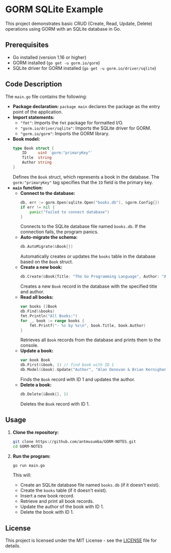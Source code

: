 # GORM SQLite Example

This project demonstrates basic CRUD (Create, Read, Update, Delete) operations using GORM with an SQLite database in Go.

## Prerequisites

*   Go installed (version 1.16 or higher)
*   GORM installed (`go get -u gorm.io/gorm`)
*   SQLite driver for GORM installed (`go get -u gorm.io/driver/sqlite`)

## Code Description

The `main.go` file contains the following:

*   **Package declaration:** `package main` declares the package as the entry point of the application.
*   **Import statements:**
    *   `"fmt"`: Imports the `fmt` package for formatted I/O.
    *   `"gorm.io/driver/sqlite"`: Imports the SQLite driver for GORM.
    *   `"gorm.io/gorm"`: Imports the GORM library.
*   **Book model:**
    ```go
    type Book struct {
        ID     uint `gorm:"primaryKey"`
        Title  string
        Author string
    }
    ```
    Defines the `Book` struct, which represents a book in the database. The `gorm:"primaryKey"` tag specifies that the `ID` field is the primary key.
*   **`main` function:**
    *   **Connect to the database:**
        ```go
        db, err := gorm.Open(sqlite.Open("books.db"), &gorm.Config{})
        if err != nil {
            panic("failed to connect database")
        }
        ```
        Connects to the SQLite database file named `books.db`. If the connection fails, the program panics.
    *   **Auto-migrate the schema:**
        ```go
        db.AutoMigrate(&Book{})
        ```
        Automatically creates or updates the `books` table in the database based on the `Book` struct.
    *   **Create a new book:**
        ```go
        db.Create(&Book{Title: "The Go Programming Language", Author: "Alan A. A. Donovan"})
        ```
        Creates a new `Book` record in the database with the specified title and author.
    *   **Read all books:**
        ```go
        var books []Book
        db.Find(&books)
        fmt.Println("All Books:")
        for _, book := range books {
            fmt.Printf("- %s by %s\n", book.Title, book.Author)
        }
        ```
        Retrieves all `Book` records from the database and prints them to the console.
    *   **Update a book:**
        ```go
        var book Book
        db.First(&book, 1) // find book with ID 1
        db.Model(&book).Update("Author", "Alan Donovan & Brian Kernighan")
        ```
        Finds the `Book` record with ID 1 and updates the author.
    *   **Delete a book:**
        ```go
        db.Delete(&Book{}, 1)
        ```
        Deletes the `Book` record with ID 1.

## Usage

1.  **Clone the repository:**

    ```bash
    git clone https://github.com/antmusumba/GORM-NOTES.git
    cd GORM-NOTES
    ```

2.  **Run the program:**

    ```bash
    go run main.go
    ```

    This will:

    *   Create an SQLite database file named `books.db` (if it doesn't exist).
    *   Create the `books` table (if it doesn't exist).
    *   Insert a new book record.
    *   Retrieve and print all book records.
    *   Update the author of the book with ID 1.
    *   Delete the book with ID 1.

## License

This project is licensed under the MIT License - see the [LICENSE](LICENSE) file for details.